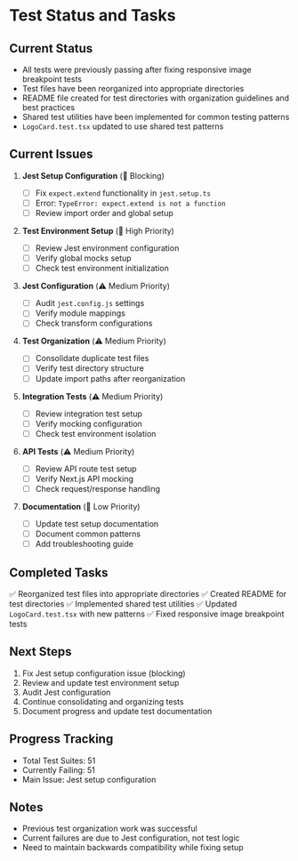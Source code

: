 # Test Status and Tasks

## Current Status

- All tests were previously passing after fixing responsive image breakpoint tests
- Test files have been reorganized into appropriate directories
- README file created for test directories with organization guidelines and best practices
- Shared test utilities have been implemented for common testing patterns
- `LogoCard.test.tsx` updated to use shared test patterns

## Current Issues

1. **Jest Setup Configuration** (🚨 Blocking)

   - [ ] Fix `expect.extend` functionality in `jest.setup.ts`
   - [ ] Error: `TypeError: expect.extend is not a function`
   - [ ] Review import order and global setup

2. **Test Environment Setup** (🚨 High Priority)

   - [ ] Review Jest environment configuration
   - [ ] Verify global mocks setup
   - [ ] Check test environment initialization

3. **Jest Configuration** (⚠️ Medium Priority)

   - [ ] Audit `jest.config.js` settings
   - [ ] Verify module mappings
   - [ ] Check transform configurations

4. **Test Organization** (⚠️ Medium Priority)

   - [ ] Consolidate duplicate test files
   - [ ] Verify test directory structure
   - [ ] Update import paths after reorganization

5. **Integration Tests** (⚠️ Medium Priority)

   - [ ] Review integration test setup
   - [ ] Verify mocking configuration
   - [ ] Check test environment isolation

6. **API Tests** (⚠️ Medium Priority)

   - [ ] Review API route test setup
   - [ ] Verify Next.js API mocking
   - [ ] Check request/response handling

7. **Documentation** (📝 Low Priority)
   - [ ] Update test setup documentation
   - [ ] Document common patterns
   - [ ] Add troubleshooting guide

## Completed Tasks

✅ Reorganized test files into appropriate directories
✅ Created README for test directories
✅ Implemented shared test utilities
✅ Updated `LogoCard.test.tsx` with new patterns
✅ Fixed responsive image breakpoint tests

## Next Steps

1. Fix Jest setup configuration issue (blocking)
2. Review and update test environment setup
3. Audit Jest configuration
4. Continue consolidating and organizing tests
5. Document progress and update test documentation

## Progress Tracking

- Total Test Suites: 51
- Currently Failing: 51
- Main Issue: Jest setup configuration

## Notes

- Previous test organization work was successful
- Current failures are due to Jest configuration, not test logic
- Need to maintain backwards compatibility while fixing setup
